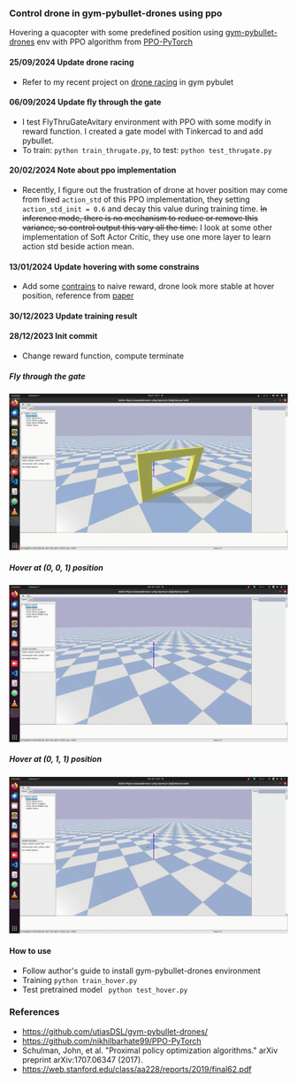 ### Control drone in gym-pybullet-drones using ppo
Hovering a quacopter with some predefined position using [gym-pybullet-drones](https://github.com/utiasDSL/gym-pybullet-drones/) env with PPO algorithm from [PPO-PyTorch](https://github.com/nikhilbarhate99/PPO-PyTorch)
#### 25/09/2024 Update drone racing
* Refer to my recent project on [drone racing](https://github.com/phuongboi/drone-racing-using-reinforcement-learning) in gym pybulet
#### 06/09/2024 Update fly through the gate
* I test FlyThruGateAvitary environment with PPO with some modify in reward function. I created a gate model with Tinkercad to and add pybullet.
* To train: `python train_thrugate.py`, to test: `python test_thrugate.py`
#### 20/02/2024 Note about ppo implementation
* Recently, I figure out the frustration of drone at hover position may come from fixed `action_std` of this PPO implementation, they setting `action_std_init = 0.6` and decay this value during training time. ~~In inference mode, there is no mechanism to reduce or remove this variance, so control output this vary all the time.~~ I look at some other implementation of Soft Actor Critic, they use one more layer to learn action std beside action mean.
#### 13/01/2024 Update hovering with some constrains
* Add some [contrains](https://github.com/phuongboi/drone-control-using-reinforcement-learning/blob/da52ed17e0bc1923a1f0eb7d7d2cecdf01aec4f9/gym_pybullet_drones/envs/HoverAviary.py#L88) to naive reward, drone look more stable at hover position, reference from [paper](https://web.stanford.edu/class/aa228/reports/2019/final62.pdf)
#### 30/12/2023 Update training result
#### 28/12/2023 Init commit
* Change reward function, compute terminate
##### Fly through the gate

![alt text](https://github.com/phuongboi/drone-control-using-reinforcement-learning/blob/main/results/fly_gate.gif)

##### Hover at (0, 0, 1) position

![alt text](https://github.com/phuongboi/drone-control-using-reinforcement-learning/blob/main/results/202312301540.gif)
##### Hover at (0, 1, 1) position

![alt text](https://github.com/phuongboi/drone-control-using-reinforcement-learning/blob/main/results/202312301513.gif)

#### How to use
* Follow author's guide to install gym-pybullet-drones environment
* Training `python train_hover.py`
* Test pretrained model ` python test_hover.py`

### References
* https://github.com/utiasDSL/gym-pybullet-drones/
* https://github.com/nikhilbarhate99/PPO-PyTorch
* Schulman, John, et al. "Proximal policy optimization algorithms." arXiv preprint arXiv:1707.06347 (2017).
* https://web.stanford.edu/class/aa228/reports/2019/final62.pdf
